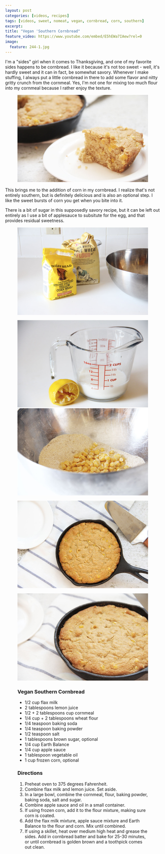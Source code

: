 ```yaml
---
layout: post
categories: [videos, recipes]
tags: [videos, sweet, nomeat, vegan, cornbread, corn, southern]
excerpt: 
title: "Vegan 'Southern Cornbread"
feature_video: https://www.youtube.com/embed/E5hEWa7IAew?rel=0
image:
  feature: 244-1.jpg
---
```


I'm a "sides" girl when it comes to Thanksgiving, and one of my favorite sides happens to be cornbread.  I like it because it's not too sweet - well, it's hardly sweet and it can in fact, be somewhat savory.  Whenever I make stuffing, I always put a little cornbread in there to add some flavor and nitty gritty crunch from the cornmeal.  Yes, I'm not one for mixing too much flour into my cornmeal because I rather enjoy the texture.

<figure>
    <img src="/images/244-2.jpg">
</figure> 

This brings me to the addition of corn in my cornbread.  I realize that's not entirely southern, but is definitely delicious and is also an optional step.  I like the sweet bursts of corn you get when you bite into it.

There is a bit of sugar in this supposedly savory recipe, but it can be left out entirely as I use a bit of applesauce to subsitute for the egg, and that provides residual sweetness.  

<figure>
    <img src="/images/244-4.jpg">
</figure> 

<figure class="half">
<img src="/images/244-3.jpg">
<img src="/images/244-5.jpg">
</figure>

<figure>
    <img src="/images/244-6.jpg">
</figure> 

<figure>
    <img src="/images/244-7.jpg">
</figure> 



<figure class="ingredients" markdown="1">

### Vegan Southern Cornbread

* 1/2 cup flax milk
* 2 tablespoons lemon juice
* 1/2 + 2 tablespoons cup cornmeal
* 1/4 cup + 2 tablespoons wheat flour
* 1/4 teaspoon baking soda
* 1/4 teaspoon baking powder
* 1/2 teaspoon salt
* 1 tablespoons brown sugar, optional
* 1/4 cup Earth Balance
* 1/4 cup apple sauce
* 1 tablespoon vegetable oil
* 1 cup frozen corn, optional  

</figure>

<figure class="directions" markdown="1">

### Directions

1. Preheat oven to 375 degrees Fahrenheit. 
2. Combine flax milk and lemon juice.  Set aside.
3. In a large bowl, combine the cornmeal, flour, baking powder, baking soda, salt and sugar.
4. Combine apple sauce and oil in a small container.  
5. If using frozen corn, add it to the flour mixture, making sure corn is coated.
6. Add the flax milk mixture, apple sauce mixture and Earth Balance to the flour and corn.  Mix until combined.
7. If using a skillet, heat over medium high heat and grease the sides.  Add in cornbread batter and bake for 25-30 minutes, or until cornbread is golden brown and a toothpick comes out clean.
</figure>


